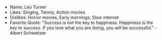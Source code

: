 - Name: Leo Turner
- Likes: Singing, Tennis, Action movies
- Dislikes: Horror movies, Early mornings, Slow internet
- Favorite Quote: "Success is not the key to happiness. Happiness is the key to success. If you love what you are doing, you will be successful." - Albert Schweitzer

